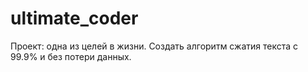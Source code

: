 # ultimate_coder
Проект: одна из целей в жизни. Создать алгоритм сжатия текста с 99.9% и без потери данных.
